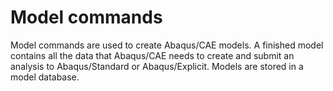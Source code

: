 # Model commands

Model commands are used to create Abaqus/CAE models. A finished model contains all the data that Abaqus/CAE needs to create and submit an analysis to Abaqus/Standard or Abaqus/Explicit. Models are stored in a model database.